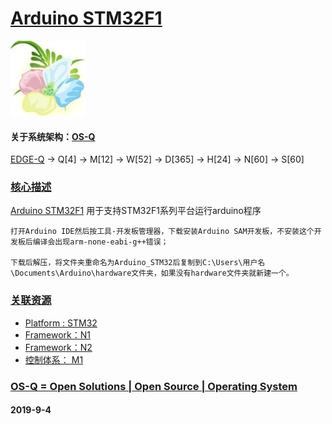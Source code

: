 ﻿# [Arduino STM32F1](https://github.com/OS-Q/N3)
[![sites](OS-Q/OS-Q.png)](http://www.OS-Q.com)
#### 关于系统架构：[OS-Q](https://github.com/OS-Q/OS-Q)

[EDGE-Q](https://github.com/OS-Q/EDGE-Q) -> Q[4] -> M[12] -> W[52] -> D[365] -> H[24] -> N[60] -> S[60]

### [核心描述](https://github.com/OS-Q/N3/wiki) 

[Arduino STM32F1](https://github.com/OS-Q/N3) 用于支持STM32F1系列平台运行arduino程序

```
打开Arduino IDE然后按工具-开发板管理器，下载安装Arduino SAM开发板，不安装这个开发板后编译会出现arm-none-eabi-g++错误；

下载后解压，将文件夹重命名为Arduino_STM32后复制到C:\Users\用户名\Documents\Arduino\hardware文件夹，如果没有hardware文件夹就新建一个。
```

### [关联资源](https://github.com/OS-Q/)

 *  [ Platform : STM32](https://github.com/OS-Q/H1) 
*   [Framework：N1](https://github.com/OS-Q/N1)
*   [Framework：N2](https://github.com/OS-Q/N2)
 *  [控制体系： M1](https://github.com/OS-Q/M1) 


### [OS-Q = Open Solutions | Open Source |  Operating System ](http://www.OS-Q.com/N3)
####  2019-9-4